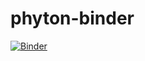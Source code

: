 # phyton-binder
[![Binder](https://mybinder.org/badge_logo.svg)](https://mybinder.org/v2/gh/adalbertii/phyton-binder/HEAD)
